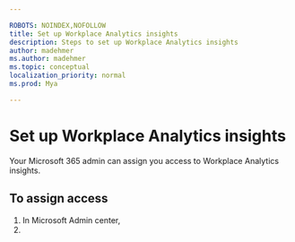 ```yaml
---

ROBOTS: NOINDEX,NOFOLLOW
title: Set up Workplace Analytics insights
description: Steps to set up Workplace Analytics insights
author: madehmer
ms.author: madehmer
ms.topic: conceptual
localization_priority: normal 
ms.prod: Mya

---
```

# Set up Workplace Analytics insights

Your Microsoft 365 admin can assign you access to Workplace Analytics insights. 

## To assign access

1. In Microsoft Admin center, 
2.  
